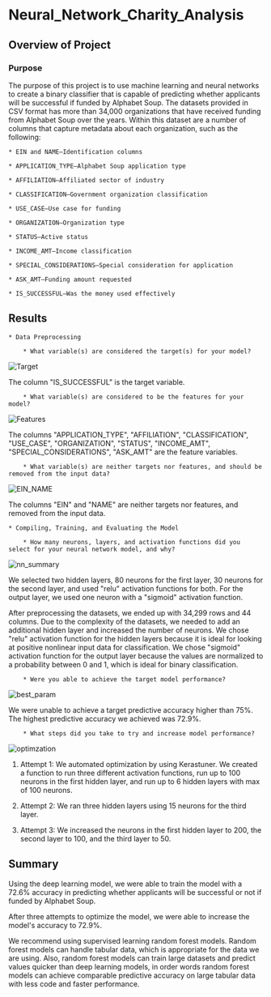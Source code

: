 # Neural_Network_Charity_Analysis

## Overview of Project

### Purpose

The purpose of this project is to use machine learning and neural networks to create a binary classifier that is capable of predicting whether applicants will be successful if funded by Alphabet Soup. The datasets provided in CSV format has more than 34,000 organizations that have received funding from Alphabet Soup over the years. Within this dataset are a number of columns that capture metadata about each organization, such as the following:

    * EIN and NAME—Identification columns

    * APPLICATION_TYPE—Alphabet Soup application type

    * AFFILIATION—Affiliated sector of industry

    * CLASSIFICATION—Government organization classification

    * USE_CASE—Use case for funding

    * ORGANIZATION—Organization type

    * STATUS—Active status

    * INCOME_AMT—Income classification

    * SPECIAL_CONSIDERATIONS—Special consideration for application

    * ASK_AMT—Funding amount requested

    * IS_SUCCESSFUL—Was the money used effectively

## Results

    * Data Preprocessing

        * What variable(s) are considered the target(s) for your model?

![Target](https://user-images.githubusercontent.com/92401000/156908158-4fd75422-1071-4549-bb1d-a6fc1a282cbf.PNG)

The column "IS_SUCCESSFUL" is the target variable.

        * What variable(s) are considered to be the features for your model?

![Features](https://user-images.githubusercontent.com/92401000/156908167-058cb50a-b03d-43ff-81bf-ee1caaf5701d.PNG)

The columns "APPLICATION_TYPE", "AFFILIATION", "CLASSIFICATION", "USE_CASE", "ORGANIZATION", "STATUS", "INCOME_AMT", "SPECIAL_CONSIDERATIONS", "ASK_AMT" are the feature variables. 

        * What variable(s) are neither targets nor features, and should be removed from the input data?

![EIN_NAME](https://user-images.githubusercontent.com/92401000/156908178-f3130d1d-5e88-43fa-8447-0dcd4b192f77.PNG)

The columns "EIN" and "NAME" are neither targets nor features, and removed from the input data.

    * Compiling, Training, and Evaluating the Model

        * How many neurons, layers, and activation functions did you select for your neural network model, and why?

![nn_summary](https://user-images.githubusercontent.com/92401000/156908185-ffa9e4a8-15ff-456d-a45c-af4085b6e59d.PNG)

We selected two hidden layers, 80 neurons for the first layer, 30 neurons for the second layer, and used "relu" activation functions for both. For the output layer, we used one neuron with a "sigmoid" activation function. 

After preprocessing the datasets, we ended up with 34,299 rows and 44 columns. Due to the complexity of the datasets, we needed to add an additional hidden layer and increased the number of neurons. We chose "relu" activation function for the hidden layers because it is ideal for looking at positive nonlinear input data for classification. We chose "sigmoid" activation function for the output layer because the values are normalized to a probability between 0 and 1, which is ideal for binary classification.

        * Were you able to achieve the target model performance?

![best_param](https://user-images.githubusercontent.com/92401000/156908255-03e773e0-4ab1-49b7-b96f-2c22a1a93833.PNG)

We were unable to achieve a target predictive accuracy higher than 75%. The highest predictive accuracy we achieved was 72.9%.

        * What steps did you take to try and increase model performance?

![optimzation](https://user-images.githubusercontent.com/92401000/156908204-0bacb3b7-7fad-4a3d-90b0-1a7694e11df8.PNG)

1. Attempt 1: We automated optimization by using Kerastuner. We created a function to run three different activation functions, run up to 100 neurons in the first hidden layer, and run up to 6 hidden layers with max of 100 neurons. 

2. Attempt 2: We ran three hidden layers using 15 neurons for the third layer. 

3. Attempt 3: We increased the neurons in the first hidden layer to 200, the second layer to 100, and the third layer to 50.

## Summary

Using the deep learning model, we were able to train the model with a 72.6% accuracy in predicting whether applicants will be successful or not if funded by Alphabet Soup. 

After three attempts to optimize the model, we were able to increase the model's accuracy to 72.9%.

We recommend using supervised learning random forest models. Random forest models can handle tabular data, which is appropriate for the data we are using. Also, random forest models can train large datasets and predict values quicker than deep learning models, in order words random forest models can achieve comparable predictive accuracy on large tabular data with less code and faster performance.
